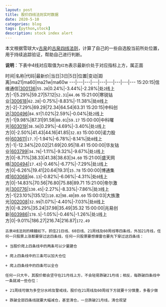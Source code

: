 ```yaml
---
layout: post
title: 股价四线法则实时数据
date: 2020-5-10
categories: blog
tags: [python,stock]
description: stock index alert
---
```



本文根据雪球大v[古泉](https://xueqiu.com/u/7148646888)的[古泉四线法则](https://xueqiu.com/7148646888/130498192)，计算了自己的一些自选股当前所处位置，用于持续追踪验证，帮助自己进行判断。

**说明**：下表中4线对应取值为`红色`表示最新价处于对应指标上方，属正面

时间|名称|代码|最新价|当日|3日|5日|位置|变动|距离|ma21|ma60|ma21w|ma60w
---|---|---|---|---|---|---|---|---
15:20:15|信维通信|[300136](https://xueqiu.com/S/SZ300136)|`55.28`|0.24%|-3.44%|-2.28%|处`2`线上方|-1|5.29%|59.27|57.12|`52.31`|`44.06`
15:21:00|寒锐钴业|[300618](https://xueqiu.com/S/SZ300618)|`62.28`|-0.75%|-8.83%|-11.38%|处`0`线上方|-2|-7.29%|69.29|72.34|64.54|63.31
15:20:15|中科创达|[300496](https://xueqiu.com/S/SZ300496)|`84.97`|1.02%|2.59%|-0.04%|处`2`线上方|-1|9.98%|87.31|91.58|`80.01`|`59.17`
15:00:00|中科曙光|[603019](https://xueqiu.com/S/SH603019)|`38.56`|0.29%|-4.69%|-3.40%|处`1`线上方|0|-2.50%|41.43|44.16|41.85|`32.83`
15:00:00|诺力股份|[603611](https://xueqiu.com/S/SH603611)|`17.7`|-1.94%|-6.78%|-8.14%|处`0`线上方|-1|-12.34%|20.02|21.69|20.95|18.41
15:00:00|华友钴业|[603799](https://xueqiu.com/S/SH603799)|`34.76`|-1.11%|-9.32%|-9.67%|处`1`线上方|0|-8.71%|38.33|41.38|38.63|`34.60`
15:21:00|盛天网络|[300494](https://xueqiu.com/S/SZ300494)|`17.43`|-0.46%|-6.77%|-7.29%|处`1`线上方|0|-6.26%|19.41|20.64|19.31|`15.78`
15:00:00|博通集成|[603068](https://xueqiu.com/S/SH603068)|`66.13`|-0.82%|-6.06%|-4.31%|处`0`线上方|0|-14.83%|70.56|76.80|75.88|89.71
15:21:00|帝尔激光|[300776](https://xueqiu.com/S/SZ300776)|`130.45`|-2.27%|-8.33%|-7.86%|处`3`线上方|-1|23.10%|135.12|`110.82`|`98.40`|`89.60`
15:00:03|大族激光|[002008](https://xueqiu.com/S/SZ002008)|`32.99`|1.07%|-4.40%|-7.03%|处`0`线上方|0|-8.29%|35.24|37.98|35.49|35.32
15:00:00|兆易创新|[603986](https://xueqiu.com/S/SH603986)|`178.5`|-1.05%|-0.46%|-1.26%|处`1`线上方|0|-9.01%|186.27|216.74|216.87|`172.49`

```
古泉4线法则的精髓如下。抓住21日线、60日线、21周线及60周线等四条线，外加21月线，任何一只股票上涨都要穿过这四条线，任何一只股票要想爆雷也要先下穿过这四条线：

+ 当股价爬上四条线中的两条可以少量建仓

+ 爬上四条线中的三条可以加大仓位

+ 爬上四条线中的四条可以全仓

任何一只大牛，其股价都会坚守在21月线上方，不会轻易跌破21月线；相反，每跌破四条线中一条就减一些仓位：

+ 21周线可做为多空分水岭及警戒线，股价在21周线及60周线下方就要十分慎重，多看少做

+ 跌破全部四条线就要大幅减仓，甚至清仓，一旦跌破21月线，清仓观望
```